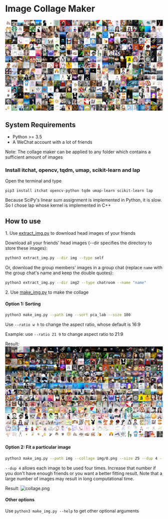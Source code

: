 # Image Collage Maker

![](result-rand.png)


## System Requirements

- Python >= 3.5
- A WeChat account with a lot of friends

Note: The collage maker can be applied to any folder which contains a sufficient amount of images

### Install itchat, opencv, tqdm, umap, scikit-learn and lap

Open the terminal and type

```
pip3 install itchat opencv-python tqdm umap-learn scikit-learn lap
```

Because SciPy's linear sum assignment is implemented in Python, it is slow. So I chose lap whose kernel is implemented in C++

## How to use

1\. Use [extract_img.py](extract_img.py) to download head images of your friends

Download all your friends' head images (--dir specifies the directory to store these images):
```bash
python3 extract_img.py --dir img --type self
```

Or, download the group members' images in a group chat (replace ```name``` with the group chat's name and keep the double quotes):
```bash
python3 extract_img.py --dir img2 --type chatroom --name "name"
```

2\. Use [make_img.py](make_img.py) to make the collage

#### Option 1: Sorting

```bash
python3 make_img.py --path img --sort pca_lab --size 100
```

Use ```--ratio w h``` to change the aspect ratio, whose default is 16:9

Example: use ```--ratio 21 9``` to change aspect ratio to 21:9

Result:
![PCA-LAB](result-tsne_bgr.png)

#### Option 2: Fit a particular image

```bash
python3 make_img.py --path img --collage img/0.png --size 25 --dup 4 --out collage.png
```

```--dup 4``` allows each image to be used four times. Increase that number if you don't have enough friends or you want a better fitting result. Note that a large number of images may result in long computational time.

Result: 
![collage.png](collage.png)

#### Other options

Use ```python3 make_img.py --help``` to get other optional arguments



